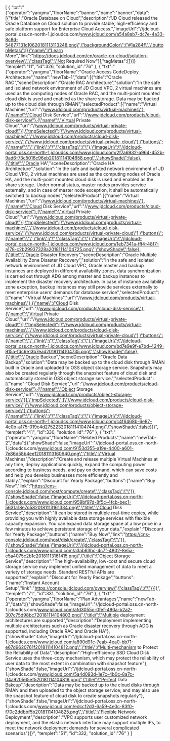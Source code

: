 [
	{
		"txt":"{\"operator\":\"yangmu\",\"floorName\":\"banner\",\"name\":\"banner\",\"data\":[{\"title\":\"Oracle Database on Cloud\",\"description\":\"JD Cloud released the Oracle Database on Cloud solution to provide stable, high-efficiency and safe platform support for Enterprise Cloud Access.\",\"imageUrl\":\"//jdcloud-portal.oss.cn-north-1.jcloudcs.com/www.jcloud.com/a54a8ab7-dc7e-4a33-8c8d-54877131c10620181113113248.png\",\"backgroundColor\":\"#1a284f\",\"buttonMetas\":[{\"name\":\"Learn More\",\"link\":\"https://docs.jdcloud.com/cn/oracle-on-cloud/solution-overview\",\"classTag\":\"Not Required Now\"}],\"tagMetas\":[]}]}
		"templet":"11",
		"id":326,
		"solution_id":"76"
	},
	{
		"txt":"{\"operator\":\"yangmu\",\"floorName\":\"Oracle Access CodeDeploy Architecture\",\"name\":\"newTab-1\",\"data\":[{\"title\":\"Oracle RAC\",\"sceneDescription\":\"Oracle RAC Architecture\",\"solution\":\"In the safe and isolated network environment of JD Cloud VPC, 2 virtual machines are used as the computing nodes of Oracle RAC, and the multi-point mounted cloud disk is used and enabled as the share storage. Data may be backed up to the cloud disk through RMAN\",\"selectedProduct\":[{\"name\":\"Virtual Machines\",\"url\":\"//www.jdcloud.com/products/virtual-machines\"},{\"name\":\"Cloud Disk Service\",\"url\":\"//www.jdcloud.com/products/cloud-disk-service\"},{\"name\":\"Virtual Private Cloud\",\"url\":\"//www.jdcloud.com/products/virtual-private-cloud\"}],\"tmpSelected\":[\"//www.jdcloud.com/products/virtual-machines\",\"//www.jdcloud.com/products/cloud-disk-service\",\"//www.jdcloud.com/products/virtual-private-cloud\"],\"buttons\":{\"name\":\"\",\"link\":\"\",\"classTag\":\"\"},\"imageUrl\":\"//jdcloud-portal.oss.cn-north-1.jcloudcs.com/www.jcloud.com/2f7a6932-a964-452b-9ad6-73c5016c96eb20181114104658.png\",\"showShade\":false},{\"title\":\"Oracle HA\",\"sceneDescription\":\"Oracle HA Architecture\",\"solution\":\"In the safe and isolated network environment of JD Cloud VPC, 2 virtual machines are used as the computing nodes of Oracle HA, and the multi-point mounted cloud disk is used and enabled as the share storage. Under normal status, master nodes provides service externally, and in case of master node exception, it shall be automatically switched to backup nodes\",\"selectedProduct\":[{\"name\":\"Virtual Machines\",\"url\":\"//www.jdcloud.com/products/virtual-machines\"},{\"name\":\"Cloud Disk Service\",\"url\":\"//www.jdcloud.com/products/cloud-disk-service\"},{\"name\":\"Virtual Private Cloud\",\"url\":\"//www.jdcloud.com/products/virtual-private-cloud\"}],\"tmpSelected\":[\"//www.jdcloud.com/products/virtual-machines\",\"//www.jdcloud.com/products/cloud-disk-service\",\"//www.jdcloud.com/products/virtual-private-cloud\"],\"buttons\":{\"name\":\"\",\"link\":\"\",\"classTag\":\"\"},\"imageUrl\":\"//jdcloud-portal.oss.cn-north-1.jcloudcs.com/www.jcloud.com/1eb7341a-fff4-48f7-a178-c2b29937328a20181114104725.png\",\"showShade\":false},{\"title\":\"Oracle Disaster Recovery\",\"sceneDescription\":\"Oracle Multiple Availability Zone Disaster Recovery\",\"solution\":\"In the safe and isolated network environment of JD Cloud VPC, Oracle master and backup instances are deployed in different availability zones, data synchronization is carried out through ADG among master and backup instances to implement the disaster recovery architecture. In case of instance availability zone exception, backup instances may still provide services externally to meet enterprise users’ demands for database service\",\"selectedProduct\":[{\"name\":\"Virtual Machines\",\"url\":\"//www.jdcloud.com/products/virtual-machines\"},{\"name\":\"Cloud Disk Service\",\"url\":\"//www.jdcloud.com/products/cloud-disk-service\"},{\"name\":\"Virtual Private Cloud\",\"url\":\"//www.jdcloud.com/products/virtual-private-cloud\"}],\"tmpSelected\":[\"//www.jdcloud.com/products/virtual-machines\",\"//www.jdcloud.com/products/cloud-disk-service\",\"//www.jdcloud.com/products/virtual-private-cloud\"],\"buttons\":{\"name\":\"\",\"link\":\"\",\"classTag\":\"\"},\"imageUrl\":\"//jdcloud-portal.oss.cn-north-1.jcloudcs.com/www.jcloud.com/bd7e9e9f-e7bd-4249-915a-fdc6e13b7ead20181114104735.png\",\"showShade\":false},{\"title\":\"Oracle Backup\",\"sceneDescription\":\"Oracle Data Backup\",\"solution\":\"Data may be backed up to the cloud disk through RMAN built in Oracle and uploaded to OSS object storage service. Snapshots may also be created regularly through the snapshot feature of cloud disk and automatically stored in OSS object storage service.\",\"selectedProduct\":[{\"name\":\"Cloud Disk Service\",\"url\":\"//www.jdcloud.com/products/cloud-disk-service\"},{\"name\":\"Object Storage Service\",\"url\":\"//www.jdcloud.com/products/object-storage-service\"}],\"tmpSelected\":[\"//www.jdcloud.com/products/cloud-disk-service\",\"//www.jdcloud.com/products/object-storage-service\"],\"buttons\":{\"name\":\"\",\"link\":\"\",\"classTag\":\"\"},\"imageUrl\":\"//jdcloud-portal.oss.cn-north-1.jcloudcs.com/www.jcloud.com/c4f6468b-6e87-4c0b-a175-019c4d27522320181114104744.png\",\"showShade\":false}]}",
		"templet":"41",
		"id":330,
		"solution_id":"76"
	},
	{
		"txt":"{\"operator\":\"yangmu\",\"floorName\":\"Related Products\",\"name\":\"newTab-2\",\"data\":[{\"showShade\":false,\"imageUrl\":\"//jdcloud-portal.oss.cn-north-1.jcloudcs.com/www.jcloud.com/9153d355-a19e-4400-a601-7e86d58b4ee120181113160640.png\",\"title\":\"Virtual Machines\",\"description\":\"Create and release multiple Virtual Machines at any time, deploy applications quickly, expand the computing power according to business needs, and pay on demand, which can save costs and help you develop businesses more efficiently and stably.\",\"explain\":\"Discount for Yearly Package\",\"buttons\":{\"name\":\"Buy Now\",\"link\":\"https://cns-console.jdcloud.com/host/compute/create\",\"classTag\":\"\"}},{\"showShade\":false,\"imageUrl\":\"//jdcloud-portal.oss.cn-north-1.jcloudcs.com/www.jcloud.com/959bf97d-8f5c-4fcb-bec1-5631a18e7d5820181113161334.png\",\"title\":\"Cloud Disk Service\",\"description\":\"It can be stored in multiple real-time copies, while providing you with highly available data storage services with flexible capacity expansion. You can expand data storage space at a low price in a few minutes to achieve persistent storage of your data.\",\"explain\":\"Discount for Yearly Package\",\"buttons\":{\"name\":\"Buy Now\",\"link\":\"https://cns-console.jdcloud.com/host/disk/create\",\"classTag\":\"\"}},{\"showShade\":false,\"imageUrl\":\"//jdcloud-portal.oss.cn-north-1.jcloudcs.com/www.jcloud.com/a3ab63bc-4c7f-4802-8e5a-e5a4075c2b1c20181113161415.png\",\"title\":\"Object Storage Service\",\"description\":\"The high-availability, low-cost and secure cloud storage service may implement unified management of data to meet a variety of storage needs. Standard RESTful APIs are supported\",\"explain\":\"Discount for Yearly Package\",\"buttons\":{\"name\":\"Instant Account Setup\",\"link\":\"https://console.jdcloud.com/overview\",\"classTag\":\"\"}}]}",
		"templet":"71",
		"id":331,
		"solution_id":"76"
	},
	{
		"txt":"{\"operator\":\"yangmu\",\"floorName\":\"Plan Advantages\",\"name\":\"newTab-3\",\"data\":[{\"showShade\":false,\"imageUrl\":\"//jdcloud-portal.oss.cn-north-1.jcloudcs.com/www.jcloud.com/afd3055c-0fef-480a-b2a2-307c75d98bc720181114104803.png\",\"title\":\"Multiple deployment architectures are supported\",\"description\":\"Deployment implementing multiple architectures such as Oracle disaster recovery through ADG is supported, including Oracle RAC and Oracle HA\"},{\"showShade\":false,\"imageUrl\":\"//jdcloud-portal.oss.cn-north-1.jcloudcs.com/www.jcloud.com/a890d91c-7eab-4ea0-bb71-e67d9620761f20181114104812.png\",\"title\":\"Multi-mechanism to Protect the Reliability of Data\",\"description\":\"High-efficiency SSD Cloud Disk Service uses the three-copy mechanism, which may protect the reliability of user data to the most extent in combination with snapshot feature\"},{\"showShade\":false,\"imageUrl\":\"//jdcloud-portal.oss.cn-north-1.jcloudcs.com/www.jcloud.com/5a4d093d-1e7c-4b0c-8a7c-04a920565ef520181114104819.png\",\"title\":\"Perfect Data Bakcup\",\"description\":\"Data may be backed up to the cloud disks through RMAN and then uploaded to the object storage service; and may also use the snapshot feature of cloud disk to create snapshots regularly\"},{\"showShade\":false,\"imageUrl\":\"//jdcloud-portal.oss.cn-north-1.jcloudcs.com/www.jcloud.com/edccf2d3-6a59-4e0c-83f0-f70c2ddbbf5b20181114104825.png\",\"title\":\"Flexible Network Deployment\",\"description\":\"VPC supports user customized network deployment, and the elastic network interface may support multiple IPs, to meet the network deployment demands for several complicated scenarios\"}]}",
		"templet":"51",
		"id":332,
		"solution_id":"76"
	}
]